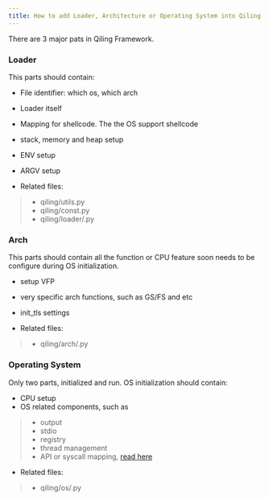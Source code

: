 ```yaml
---
title: How to add Loader, Architecture or Operating System into Qiling Framework
---
```


There are 3 major pats in Qiling Framework.

### Loader
This parts should contain:

- File identifier: which os, which arch
- Loader itself
- Mapping for shellcode. The the OS support shellcode
- stack, memory and heap setup
- ENV setup
- ARGV setup

- Related files: 
> - qiling/utils.py
> - qiling/const.py
> - qiling/loader/<loader>.py

### Arch
This parts should contain all the function or CPU feature soon needs to be configure during OS initialization.

- setup VFP
- very specific arch functions, such as GS/FS and etc
- init_tls settings

- Related files:
> - qiling/arch/<arch>.py

### Operating System
Only two parts, initialized and run. OS initialization should contain:

- CPU setup
- OS related components, such as 
> - output 
> - stdio 
> - registry
> - thread management
> - API or syscall mapping, [read here](https://docs.qiling.io/en/latest/syscall_api/)

- Related files:
> - qiling/os/<os>.py

